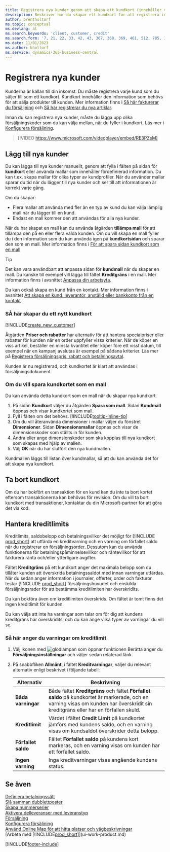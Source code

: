 ```yaml
---
title: Registrera nya kunder genom att skapa ett kundkort (innehåller video)
description: Beskriver hur du skapar ett kundkort för att registrera information om varje ny kund eller klienten som du säljer till.
author: brentholtorf
ms.topic: conceptual
ms.devlang: al
ms.search.keywords: 'client, customer, credit'
ms.search.form: '7, 21, 22, 33, 42, 43, 367, 368, 369, 461, 512, 785, 1330, 1380, 1381, 1382, 1627, 2107, 7177, 9080, 9081, 9084, 9301, 9305'
ms.date: 11/01/2023
ms.author: bholtorf
ms.service: dynamics-365-business-central
---
```

# <a name="register-new-customers"></a>Registrera nya kunder

Kunderna är källan till din inkomst. Du måste registrera varje kund som du säljer till som ett kundkort. Kundkort innehåller den information som behövs för att sälja produkter till kunden. Mer information finns i [Så här fakturerar du försäljning](sales-how-invoice-sales.md) och [Så här registrerar du nya artiklar](inventory-how-register-new-items.md).  

Innan du kan registrera nya kunder, måste du lägga upp olika försäljningskoder som du kan välja mellan, när du fyller i kundkort. Läs mer i [Konfigurera försäljning](sales-setup-sales.md).


> [!VIDEO https://www.microsoft.com/videoplayer/embed/RE3PZsM]

## <a name="add-new-customers"></a>Lägg till nya kunder

Du kan lägga till nya kunder manuellt, genom att fylla i fälten på sidan för **kundkort** eller använda mallar som innehåller fördefinierad information. Du kan t.ex. skapa mallar för olika typer av kundprofiler. När du använder mallar sparar du tid när du lägger till nya kunder och ser till att informationen är korrekt varje gång. 

Om du skapar:
* Flera mallar att använda med fler än en typ av kund du kan välja lämplig mall när du lägger till en kund.
* Endast en mall kommer den att användas för alla nya kunder. 

När du har skapat en mall kan du använda åtgärden **tillämpa mall** för att tillämpa den på en eller flera valda kunden. Om du vill skapa en mall fyller du i den information som du kan använda igen på **kundkortsidan** och sparar den som en mall. Mer information finns i [För att spara sidan kundkort som en mall](sales-how-register-new-customers.md#to-save-the-customer-card-as-a-template)

> [!TIP]
> Det kan vara användbart att anpassa sidan för **kundmall** när du skapar en mall. Du kanske till exempel vill lägga till fältet **Kreditgräns** i en mall. Mer information finns i avsnittet [Anpassa din arbetsyta](/dynamics365/business-central/ui-personalization-user#start-personalizing-by-using-the-personalization-mode).

Du kan också skapa en kund från en kontakt. Mer information finns i avsnittet [Att skapa en kund, leverantör, anställd eller bankkonto från en kontakt](marketing-create-contact-companies.md#to-create-a-customer-vendor-employee-or-bank-account-from-a-contact).  

### <a name="to-create-a-new-customer-card"></a>SÅ här skapar du ett nytt kundkort

[!INCLUDE[create_new_customer](includes/create_new_customer.md)]

Åtgärden **Priser och rabatter** har alternativ för att hantera specialpriser eller rabatter för kunden när en order uppfyller vissa kriterier. När de köper en viss artikel, beställer en minsta kvantitet eller köper före ett visst datum, till exempel när en kampanj avslutas är exempel på sådana kriterier. Läs mer på [Registrera försäljningspris, rabatt och betalningsavtal](sales-how-record-sales-price-discount-payment-agreements.md).

Kunden är nu registrerad, och kundkortet är klart att användas i försäljningsdokument.  

### <a name="to-save-the-customer-card-as-a-template"></a>Om du vill spara kundkortet som en mall

Du kan använda detta kundkort som en mall när du skapar nya kundkort.

1. På sidan **Kundkort** väljer du åtgärden **Spara som mall**. Sidan **Kundmall** öppnas och visar kundkortet som mall.
2. Fyll i fälten om det behövs. [!INCLUDE[tooltip-inline-tip](includes/tooltip-inline-tip_md.md)]
3. Om du vill återanvända dimensioner i mallar väljer du fönstret **Dimensioner**. Sidan **Dimensionsmallar** öppnas och visar de dimensionskoder som ställts in för kunden.
4. Ändra eller ange dimensionskoder som ska kopplas till nya kundkort som skapas med hjälp av mallen.  
5. Välj **OK** när du har slutfört den nya kundmallen.

Kundmallen läggs till listan över kundmallar, så att du kan använda det för att skapa nya kundkort.

## <a name="delete-customer-cards"></a>Ta bort kundkort

Om du har bokfört en transaktion för en kund kan du inte ta bort kortet eftersom transaktionerna kan behövas för revision. Om du vill ta bort kundkort med transaktioner, kontaktar du din Microsoft-partner för att göra det via kod.  

## <a name="manage-credit-limits"></a>Hantera kreditlimits

Kreditlimits, saldobelopp och betalningsvillkor det möjligt för [!INCLUDE [prod_short](includes/prod_short.md)] att utfärda en kreditvarning och en varning om förfallet saldo när du registrerar en försäljningsorder. Dessutom kan du använda funktionerna för betalningspåminnelsevillkor och räntevillkor för att fakturera ränta och/eller ytterligare avgifter.  

Fältet **Kreditgräns** på ett kundkort anger det maximala belopp som du tillåter kunden att överskrida betalningssaldot med innan varningar utfärdas. När du sedan anger information i journaler, offerter, order och fakturor testar [!INCLUDE [prod_short](includes/prod_short.md)] försäljningshuvudet och enskilda försäljningsrader för att bestämma kreditlimiten har överskridits.

Du kan bokföra även om kreditlimiten överskrids. Om fältet är tomt finns det ingen kreditlimit för kunden.  

Du kan välja att inte ha varningar som talar om för dig att kundens kreditgräns har överskridits, och du kan ange vilka typer av varningar du vill se.

### <a name="to-specify-credit-limit-warnings"></a>Så här anger du varningar om kreditlimit

1. Välj ikonen med ![glödlampan som öppnar funktionen Berätta](media/ui-search/search_small.png "Berätta för mig vad du vill göra") anger du **Försäljningsinställningar** och väljer sedan relaterad länk.

2. På snabbfliken **Allmänt**, i fältet **Kreditvarningar**, väljer du relevant alternativ enligt beskrivet i följande tabell:

    |Alternativ| Beskrivning|
    |------|------------|
    |**Båda varningar**| Både fältet **Kreditgräns** och fältet **Förfallet saldo** på kundkortet är markerade, och en varning visas om kunden har överskridit sin kreditgräns eller har en förfallen skuld.|
    |**Kreditlimit**|Värdet i fältet **Credit Limit** på kundkortet jämförs med kundens saldo, och en varning visas om kundsaldot överskrider detta belopp.|
    |**Förfallet saldo**|Fältet **Förfallet saldo** på kundens kort markeras, och en varning visas om kunden har ett förfallet saldo.|
    |**Ingen varning**|Inga kreditvarningar visas angående kundens status.|

## <a name="see-also"></a>Se även

[Definiera betalningssätt](finance-payment-methods.md)  
[Slå samman dubblettposter](sales-how-merge-duplicate-records.md)  
[Skapa nummerserier](ui-create-number-series.md)  
[Aktivera delleveranser med leveranstyp](sales-how-send-partial-shipments.md)  
[Försäljning](sales-manage-sales.md)  
[Konfigurera försäljning](sales-setup-sales.md)  
[Använd Online Map för att hitta platser och vägbeskrivningar](across-online-maps.md)  
[Arbeta med [!INCLUDE[prod_short](includes/prod_short.md)]](ui-work-product.md)  

[!INCLUDE[footer-include](includes/footer-banner.md)]
